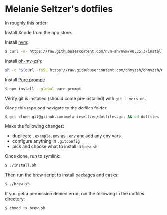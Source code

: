 # Melanie Seltzer's dotfiles

In roughly this order:

Install Xcode from the app store.

Install [nvm](https://github.com/nvm-sh/nvm):

```bash
$ curl -o- https://raw.githubusercontent.com/nvm-sh/nvm/v0.35.3/install.sh | bash
```

Install [oh-my-zsh](https://github.com/ohmyzsh/ohmyzsh):

```bash
sh -c "$(curl -fsSL https://raw.githubusercontent.com/ohmyzsh/ohmyzsh/master/tools/install.sh)"
```

Install [Pure prompt](https://github.com/sindresorhus/pure):

```bash
$ npm install --global pure-prompt
```

Verify git is installed (should come pre-installed) with `git --version`.

Clone this repo and navigate to the dotfiles folder:

```bash
$ git clone git@github.com:melanieseltzer/dotfiles.git && cd dotfiles
```

Make the following changes:

- duplicate `.example.env` as `.env` and add any env vars
- configure anything in `.gitconfig`
- pick and choose what to install in `brew.sh`

Once done, run to symlink:

```bash
$ ./install.sh
```

Then run the brew script to install packages and casks:

```bash
$ ./brew.sh
```

If you get a permission denied error, run the following in the dotfiles directory:

```bash
$ chmod +x brew.sh
```
